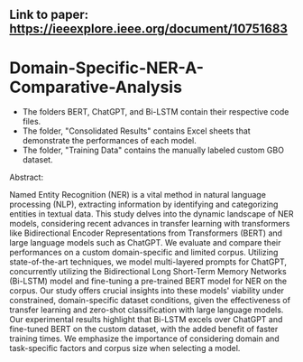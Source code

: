 
## Link to paper: https://ieeexplore.ieee.org/document/10751683
 # Domain-Specific-NER-A-Comparative-Analysis
 - The folders BERT, ChatGPT, and Bi-LSTM contain their respective code files.
 - The folder, "Consolidated Results" contains Excel sheets that demonstrate the performances of each model.
 - The folder, "Training Data" contains the manually labeled custom GBO dataset.

Abstract:

Named Entity Recognition (NER) is a vital method in natural language processing (NLP), extracting information by identifying and categorizing entities in textual data. This study delves into the dynamic landscape of NER models, considering recent advances in transfer learning with transformers like Bidirectional Encoder Representations from Transformers (BERT) and large language models such as ChatGPT. We evaluate and compare their performances on a custom domain-specific and limited corpus. Utilizing state-of-the-art techniques, we model multi-layered prompts for ChatGPT, concurrently utilizing the Bidirectional Long Short-Term Memory Networks (Bi-LSTM) model and fine-tuning a pre-trained BERT model for NER on the corpus. Our study offers crucial insights into these models' viability under constrained, domain-specific dataset conditions, given the effectiveness of transfer learning and zero-shot classification with large language models. Our experimental results highlight that Bi-LSTM excels over ChatGPT and fine-tuned BERT on the custom dataset, with the added benefit of faster training times. We emphasize the importance of considering domain and task-specific factors and corpus size when selecting a model.


